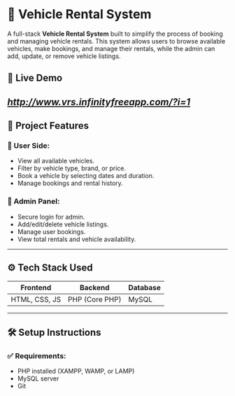 # 🚗 Vehicle Rental System

A full-stack **Vehicle Rental System** built to simplify the process of booking and managing vehicle rentals. This system allows users to browse available vehicles, make bookings, and manage their rentals, while the admin can add, update, or remove vehicle listings.

## 🔗 Live Demo

*http://www.vrs.infinityfreeapp.com/?i=1*
---

## 📂 Project Features

### 👤 User Side:
- View all available vehicles.
- Filter by vehicle type, brand, or price.
- Book a vehicle by selecting dates and duration.
- Manage bookings and rental history.

### 🔐 Admin Panel:
- Secure login for admin.
- Add/edit/delete vehicle listings.
- Manage user bookings.
- View total rentals and vehicle availability.

---

## ⚙️ Tech Stack Used

| Frontend        | Backend           | Database      |
|----------------|-------------------|---------------|
| HTML, CSS, JS  | PHP (Core PHP)    | MySQL         |

---

## 🛠️ Setup Instructions

### ✅ Requirements:
- PHP installed (XAMPP, WAMP, or LAMP)
- MySQL server
- Git
